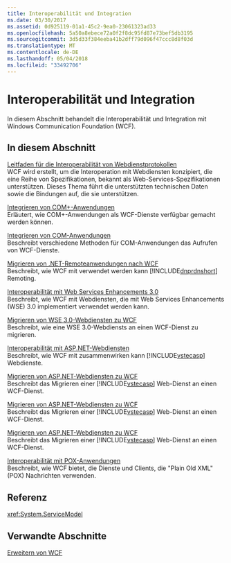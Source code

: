 ```yaml
---
title: Interoperabilität und Integration
ms.date: 03/30/2017
ms.assetid: 0d925119-01a1-45c2-9ea0-23061323ad33
ms.openlocfilehash: 5a50a8ebece72a0f2f8dc95fd87e73bef5db3195
ms.sourcegitcommit: 3d5d33f384eeba41b2dff79d096f47ccc8d8f03d
ms.translationtype: MT
ms.contentlocale: de-DE
ms.lasthandoff: 05/04/2018
ms.locfileid: "33492706"
---
```

# <a name="interoperability-and-integration"></a>Interoperabilität und Integration
In diesem Abschnitt behandelt die Interoperabilität und Integration mit Windows Communication Foundation (WCF).  
  
## <a name="in-this-section"></a>In diesem Abschnitt  
 [Leitfaden für die Interoperabilität von Webdienstprotokollen](../../../../docs/framework/wcf/feature-details/web-services-protocols-interoperability-guide.md)  
 WCF wird erstellt, um die Interoperation mit Webdiensten konzipiert, die eine Reihe von Spezifikationen, bekannt als Web-Services-Spezifikationen unterstützen. Dieses Thema führt die unterstützten technischen Daten sowie die Bindungen auf, die sie unterstützen.  
  
 [Integrieren von COM+-Anwendungen](../../../../docs/framework/wcf/feature-details/integrating-with-com-plus-applications.md)  
 Erläutert, wie COM+-Anwendungen als WCF-Dienste verfügbar gemacht werden können.  
  
 [Integrieren von COM-Anwendungen](../../../../docs/framework/wcf/feature-details/integrating-with-com-applications.md)  
 Beschreibt verschiedene Methoden für COM-Anwendungen das Aufrufen von WCF-Dienste.  
  
 [Migrieren von .NET-Remoteanwendungen nach WCF](../../../../docs/framework/wcf/feature-details/migrating-net-remoting-applications-to-wcf.md)  
 Beschreibt, wie WCF mit verwendet werden kann [!INCLUDE[dnprdnshort](../../../../includes/dnprdnshort-md.md)] Remoting.  
  
 [Interoperabilität mit Web Services Enhancements 3.0](../../../../docs/framework/wcf/feature-details/interoperability-with-web-services-enhancements-3-0.md)  
 Beschreibt, wie WCF mit Webdiensten, die mit Web Services Enhancements (WSE) 3.0 implementiert verwendet werden kann.  
  
 [Migrieren von WSE 3.0-Webdiensten zu WCF](../../../../docs/framework/wcf/feature-details/migrating-wse-3-0-web-services-to-wcf.md)  
 Beschreibt, wie eine WSE 3.0-Webdiensts an einen WCF-Dienst zu migrieren.  
  
 [Interoperabilität mit ASP.NET-Webdiensten](../../../../docs/framework/wcf/feature-details/interop-with-aspnet-web-services.md)  
 Beschreibt, wie WCF mit zusammenwirken kann [!INCLUDE[vstecasp](../../../../includes/vstecasp-md.md)] Webdienste.  
  
 [Migrieren von ASP.NET-Webdiensten zu WCF](../../../../docs/framework/wcf/feature-details/migrating-aspnet-web-services-to-wcf.md)  
 Beschreibt das Migrieren einer [!INCLUDE[vstecasp](../../../../includes/vstecasp-md.md)] Web-Dienst an einen WCF-Dienst.  
  
 [Migrieren von ASP.NET-Webdiensten zu WCF](../../../../docs/framework/wcf/feature-details/migrating-aspnet-web-services-to-wcf.md)  
 Beschreibt das Migrieren einer [!INCLUDE[vstecasp](../../../../includes/vstecasp-md.md)] Web-Dienst an einen WCF-Dienst.  
  
 [Migrieren von ASP.NET-Webdiensten zu WCF](../../../../docs/framework/wcf/feature-details/migrating-aspnet-web-services-to-wcf.md)  
 Beschreibt das Migrieren einer [!INCLUDE[vstecasp](../../../../includes/vstecasp-md.md)] Web-Dienst an einen WCF-Dienst.  
  
 [Interoperabilität mit POX-Anwendungen](../../../../docs/framework/wcf/feature-details/interoperability-with-pox-applications.md)  
 Beschreibt, wie WCF bietet, die Dienste und Clients, die "Plain Old XML" (POX) Nachrichten verwenden.  
  
## <a name="reference"></a>Referenz  
 <xref:System.ServiceModel>  
  
## <a name="related-sections"></a>Verwandte Abschnitte  
 [Erweitern von WCF](../../../../docs/framework/wcf/extending/index.md)
